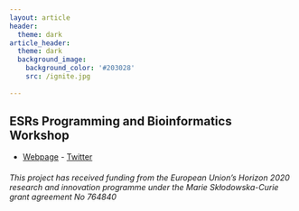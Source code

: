 ```yaml
---
layout: article
header:
  theme: dark
article_header:
  theme: dark
  background_image:
    background_color: '#203028'
    src: /ignite.jpg
    
---
```

## ESRs Programming and Bioinformatics Workshop 

- [Webpage](http://www.itn-ignite.eu/)       - [Twitter](https://twitter.com/itn_ignite)

###### This project has received funding from the European Union’s Horizon 2020 research and innovation programme under the Marie Skłodowska-Curie grant agreement No 764840
